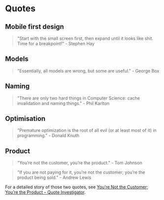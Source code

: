 # Quotes

## Mobile first design

> "Start with the small screen first, then expand until it looks like shit. Time for a breakpoint!" - Stephen Hay

## Models

> "Essentially, all models are wrong, but some are useful." - George Box

## Naming

> "There are only two hard things in Computer Science: cache invalidation and naming things." - Phil Karlton

## Optimisation

> "Premature optimization is the root of all evil (or at least most of it) in programming." - Donald Knuth

## Product

> "You’re not the customer, you’re the product." - Tom Johnson

> "If you are not paying for it, you’re not the customer; you’re the product being sold." - Andrew Lewis

For a detailed story of those two quotes, see [You’re Not the Customer; You’re the Product – Quote Investigator](https://quoteinvestigator.com/2017/07/16/product/).

